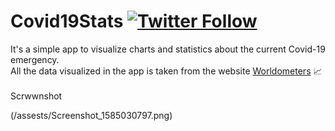 # Covid19Stats [![Twitter Follow](https://img.shields.io/twitter/follow/TaveGabriel?label=Follow&style=social)](https://twitter.com/AkashDu12238127)
It's a simple app to visualize charts and statistics about the current Covid-19 emergency. <br>
All the data visualized in the app is taken from the website [Worldometers](https://www.worldometers.info/coronavirus/) 📈<br><br>
Scrwwnshot

(/assests/Screenshot_1585030797.png)

